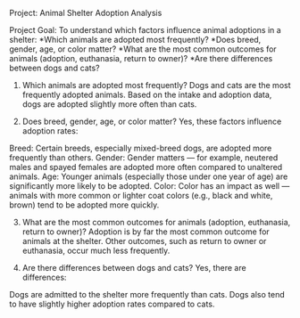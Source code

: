 Project: Animal Shelter Adoption Analysis

Project Goal:
To understand which factors influence animal adoptions in a shelter:
*Which animals are adopted most frequently?
*Does breed, gender, age, or color matter?
*What are the most common outcomes for animals (adoption, euthanasia, return to owner)?
*Are there differences between dogs and cats?


1. Which animals are adopted most frequently?
Dogs and cats are the most frequently adopted animals.
Based on the intake and adoption data, dogs are adopted slightly more often than cats.

2. Does breed, gender, age, or color matter?
Yes, these factors influence adoption rates:

Breed: Certain breeds, especially mixed-breed dogs, are adopted more frequently than others.
Gender: Gender matters — for example, neutered males and spayed females are adopted more often compared to unaltered animals.
Age: Younger animals (especially those under one year of age) are significantly more likely to be adopted.
Color: Color has an impact as well — animals with more common or lighter coat colors (e.g., black and white, brown) tend to be adopted more quickly.

3. What are the most common outcomes for animals (adoption, euthanasia, return to owner)?
Adoption is by far the most common outcome for animals at the shelter.
Other outcomes, such as return to owner or euthanasia, occur much less frequently.

4. Are there differences between dogs and cats?
Yes, there are differences:

Dogs are admitted to the shelter more frequently than cats.
Dogs also tend to have slightly higher adoption rates compared to cats.
